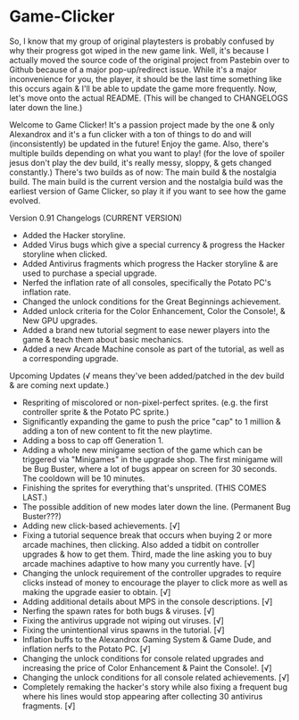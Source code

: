 # Game-Clicker
So, I know that my group of original playtesters is probably confused by why their progress got wiped in the new game link.
Well, it's because I actually moved the source code of the original project from Pastebin over to Github because of a major pop-up/redirect issue.
While it's a major inconvenience for you, the player, it should be the last time something like this occurs again & I'll be able to update the game more frequently.
Now, let's move onto the actual README. (This will be changed to CHANGELOGS later down the line.)

Welcome to Game Clicker! It's a passion project made by the one & only Alexandrox and it's a fun clicker with a ton of things to do and will (inconsistently) be updated in the future! Enjoy the game.
Also, there's multiple builds depending on what you want to play! (for the love of spoiler jesus don't play the dev build, it's really messy, sloppy, & gets changed constantly.) There's two builds as of now: The main build & the nostalgia build. The main build is the current version and the nostalgia build was the earliest version of Game Clicker, so play it if you want to see how the game evolved.

Version 0.91 Changelogs (CURRENT VERSION)
- Added the Hacker storyline.
- Added Virus bugs which give a special currency & progress the Hacker storyline when clicked.
- Added Antivirus fragments which progress the Hacker storyline & are used to purchase a special upgrade.
- Nerfed the inflation rate of all consoles, specifically the Potato PC's inflation rate.
- Changed the unlock conditions for the Great Beginnings achievement.
- Added unlock criteria for the Color Enhancement, Color the Console!, & New GPU upgrades.
- Added a brand new tutorial segment to ease newer players into the game & teach them about basic mechanics.
- Added a new Arcade Machine console as part of the tutorial, as well as a corresponding upgrade.


Upcoming Updates (√ means they've been added/patched in the dev build & are coming next update.)
- Respriting of miscolored or non-pixel-perfect sprites. (e.g. the first controller sprite & the Potato PC sprite.)
- Significantly expanding the game to push the price "cap" to 1 million & adding a ton of new content to fit the new playtime.
- Adding a boss to cap off Generation 1.
- Adding a whole new minigame section of the game which can be triggered via "Minigames" in the upgrade shop. The first minigame will be Bug Buster, where a lot of bugs appear on screen for 30 seconds. The cooldown will be 10 minutes.
- Finishing the sprites for everything that's unsprited. (THIS COMES LAST.)
- The possible addition of new modes later down the line. (Permanent Bug Buster???)
- Adding new click-based achievements. [√]
- Fixing a tutorial sequence break that occurs when buying 2 or more arcade machines, then clicking. Also added a tidbit on controller upgrades & how to get them. Third, made the line asking you to buy arcade machines adaptive to how many you currently have. [√]
- Changing the unlock requirement of the controller upgrades to require clicks instead of money to encourage the player to click more as well as making the upgrade easier to obtain. [√]
- Adding additional details about MPS in the console descriptions. [√]
- Nerfing the spawn rates for both bugs & viruses. [√]
- Fixing the antivirus upgrade not wiping out viruses. [√]
- Fixing the unintentional virus spawns in the tutorial. [√]
- Inflation buffs to the Alexandrox Gaming System & Game Dude, and inflation nerfs to the Potato PC. [√]
- Changing the unlock conditions for console related upgrades and increasing the price of Color Enhancement & Paint the Console!. [√]
- Changing the unlock conditions for all console related achievements. [√]
- Completely remaking the hacker's story while also fixing a frequent bug where his lines would stop appearing after collecting 30 antivirus fragments. [√]

